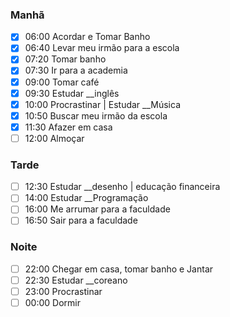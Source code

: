 ### Manhã

- [x] 06:00 Acordar e Tomar Banho
- [x] 06:40 Levar meu irmão para a escola
- [x] 07:20 Tomar banho
- [x] 07:30 Ir para a academia
- [x] 09:00 Tomar café
- [x] 09:30 Estudar __inglês
- [x] 10:00 Procrastinar | Estudar __Música
- [x] 10:50 Buscar meu irmão da escola
- [x] 11:30 Afazer em casa
- [ ] 12:00 Almoçar
### Tarde

- [ ] 12:30 Estudar __desenho | educação financeira
- [ ] 14:00 Estudar __Programação
- [ ] 16:00 Me arrumar para a faculdade
- [ ] 16:50 Sair para a faculdade
### Noite

- [ ] 22:00 Chegar em casa, tomar banho e Jantar
- [ ] 22:30 Estudar __coreano
- [ ] 23:00 Procrastinar
- [ ] 00:00 Dormir
